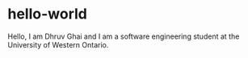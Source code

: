 # hello-world
Hello, I am Dhruv Ghai and I am a software engineering student at the University of Western Ontario.
